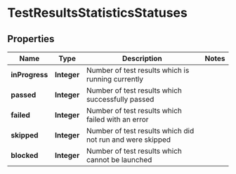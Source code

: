 

# TestResultsStatisticsStatuses


## Properties

| Name | Type | Description | Notes |
|------------ | ------------- | ------------- | -------------|
|**inProgress** | **Integer** | Number of test results which is running currently |  |
|**passed** | **Integer** | Number of test results which successfully passed |  |
|**failed** | **Integer** | Number of test results which failed with an error |  |
|**skipped** | **Integer** | Number of test results which did not run and were skipped |  |
|**blocked** | **Integer** | Number of test results which cannot be launched |  |



